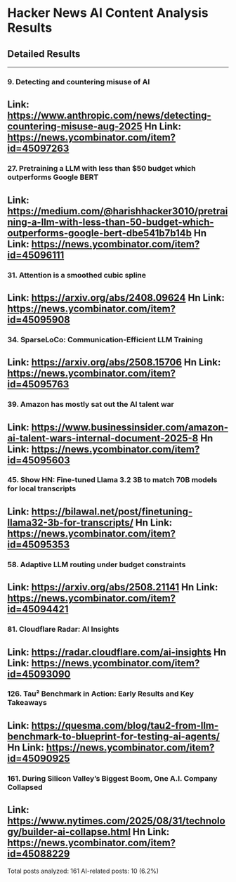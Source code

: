 # Hacker News AI Content Analysis Results

## Detailed Results

------
### 9. Detecting and countering misuse of AI
Link: https://www.anthropic.com/news/detecting-countering-misuse-aug-2025
Hn Link: https://news.ycombinator.com/item?id=45097263
------
### 27. Pretraining a LLM with less than $50 budget which outperforms Google BERT
Link: https://medium.com/@harishhacker3010/pretraining-a-llm-with-less-than-50-budget-which-outperforms-google-bert-dbe541b7b14b
Hn Link: https://news.ycombinator.com/item?id=45096111
------
### 31. Attention is a smoothed cubic spline
Link: https://arxiv.org/abs/2408.09624
Hn Link: https://news.ycombinator.com/item?id=45095908
------
### 34. SparseLoCo: Communication-Efficient LLM Training
Link: https://arxiv.org/abs/2508.15706
Hn Link: https://news.ycombinator.com/item?id=45095763
------
### 39. Amazon has mostly sat out the AI talent war
Link: https://www.businessinsider.com/amazon-ai-talent-wars-internal-document-2025-8
Hn Link: https://news.ycombinator.com/item?id=45095603
------
### 45. Show HN: Fine-tuned Llama 3.2 3B to match 70B models for local transcripts
Link: https://bilawal.net/post/finetuning-llama32-3b-for-transcripts/
Hn Link: https://news.ycombinator.com/item?id=45095353
------
### 58. Adaptive LLM routing under budget constraints
Link: https://arxiv.org/abs/2508.21141
Hn Link: https://news.ycombinator.com/item?id=45094421
------
### 81. Cloudflare Radar: AI Insights
Link: https://radar.cloudflare.com/ai-insights
Hn Link: https://news.ycombinator.com/item?id=45093090
------
### 126. Tau² Benchmark in Action: Early Results and Key Takeaways
Link: https://quesma.com/blog/tau2-from-llm-benchmark-to-blueprint-for-testing-ai-agents/
Hn Link: https://news.ycombinator.com/item?id=45090925
------
### 161. During Silicon Valley’s Biggest Boom, One A.I. Company Collapsed
Link: https://www.nytimes.com/2025/08/31/technology/builder-ai-collapse.html
Hn Link: https://news.ycombinator.com/item?id=45088229
------
Total posts analyzed: 161
AI-related posts: 10 (6.2%)

